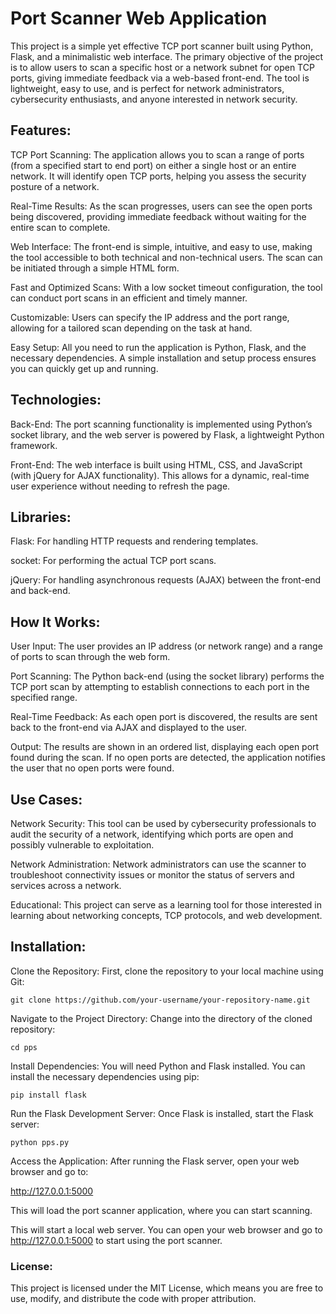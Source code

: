 # Port Scanner Web Application

This project is a simple yet effective TCP port scanner built using Python, Flask, and a minimalistic web interface. The primary objective of the project is to allow users to scan a specific host or a network subnet for open TCP ports, giving immediate feedback via a web-based front-end. The tool is lightweight, easy to use, and is perfect for network administrators, cybersecurity enthusiasts, and anyone interested in network security.

## Features:

TCP Port Scanning: The application allows you to scan a range of ports (from a specified start to end port) on either a single host or an entire network. It will identify open TCP ports, helping you assess the security posture of a network.

Real-Time Results: As the scan progresses, users can see the open ports being discovered, providing immediate feedback without waiting for the entire scan to complete.

Web Interface: The front-end is simple, intuitive, and easy to use, making the tool accessible to both technical and non-technical users. The scan can be initiated through a simple HTML form.

Fast and Optimized Scans: With a low socket timeout configuration, the tool can conduct port scans in an efficient and timely manner.

Customizable: Users can specify the IP address and the port range, allowing for a tailored scan depending on the task at hand.

Easy Setup: All you need to run the application is Python, Flask, and the necessary dependencies. A simple installation and setup process ensures you can quickly get up and running.

## Technologies:

Back-End: The port scanning functionality is implemented using Python’s socket library, and the web server is powered by Flask, a lightweight Python framework.

Front-End: The web interface is built using HTML, CSS, and JavaScript (with jQuery for AJAX functionality). This allows for a dynamic, real-time user experience without needing to refresh the page.

## Libraries:

Flask: For handling HTTP requests and rendering templates.

socket: For performing the actual TCP port scans.

jQuery: For handling asynchronous requests (AJAX) between the front-end and back-end.

## How It Works:

User Input: The user provides an IP address (or network range) and a range of ports to scan through the web form.

Port Scanning: The Python back-end (using the socket library) performs the TCP port scan by attempting to establish connections to each port in the specified range.

Real-Time Feedback: As each open port is discovered, the results are sent back to the front-end via AJAX and displayed to the user.

Output: The results are shown in an ordered list, displaying each open port found during the scan. If no open ports are detected, the application notifies the user that no open ports were found.

## Use Cases:

Network Security: This tool can be used by cybersecurity professionals to audit the security of a network, identifying which ports are open and possibly vulnerable to exploitation.

Network Administration: Network administrators can use the scanner to troubleshoot connectivity issues or monitor the status of servers and services across a network.

Educational: This project can serve as a learning tool for those interested in learning about networking concepts, TCP protocols, and web development.

## Installation:

Clone the Repository: First, clone the repository to your local machine using Git:
```
git clone https://github.com/your-username/your-repository-name.git
```
Navigate to the Project Directory: Change into the directory of the cloned repository:
```
cd pps
```
Install Dependencies: You will need Python and Flask installed. You can install the necessary dependencies using pip:
```
pip install flask
```
Run the Flask Development Server: Once Flask is installed, start the Flask server:
```
python pps.py
```
Access the Application: After running the Flask server, open your web browser and go to:

http://127.0.0.1:5000

This will load the port scanner application, where you can start scanning.

This will start a local web server. You can open your web browser and go to http://127.0.0.1:5000 to start using the port scanner.


### License:
  This project is licensed under the MIT License, which means you are free to use, modify, and distribute the code with proper attribution.
